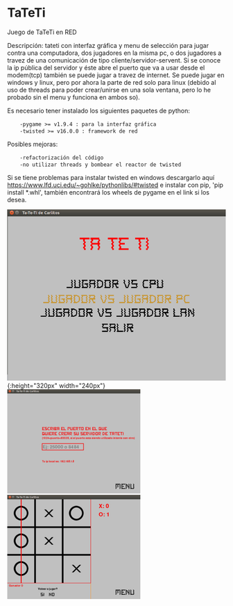 # TaTeTi
Juego de TaTeTi en RED

Descripción: tateti con interfaz gráfica y menu de selección para jugar contra una computadora, dos jugadores en la misma pc, o dos jugadores a travez de una comunicación de tipo cliente/servidor-servent. Si se conoce la ip pública del servidor y éste abre el puerto que va a usar desde el modem(tcp) también se puede jugar a travez de internet. Se puede jugar en windows y linux, pero por ahora la parte de red solo para linux (debido al uso de threads para poder crear/unirse en una sola ventana, pero lo he probado sin el menu y funciona en ambos so). 

Es necesario tener instalado los siguientes paquetes de python:

        -pygame >= v1.9.4 : para la interfaz gráfica
        -twisted >= v16.0.0 : framework de red 

Posibles mejoras:

        -refactorización del código
        -no utilizar threads y bombear el reactor de twisted
        
        
        
Si se tiene problemas para instalar twisted en windows descargarlo aquí https://www.lfd.uci.edu/~gohlke/pythonlibs/#twisted e instalar con pip, 'pip install *.whl', también encontrará los wheels de pygame en el link si los desea.




![picture](capturas/capturaprimera.jpg){:height="320px" width="240px"} ![picture](capturas/capturados.jpg) ![picture](capturas/capturatres.jpg)

